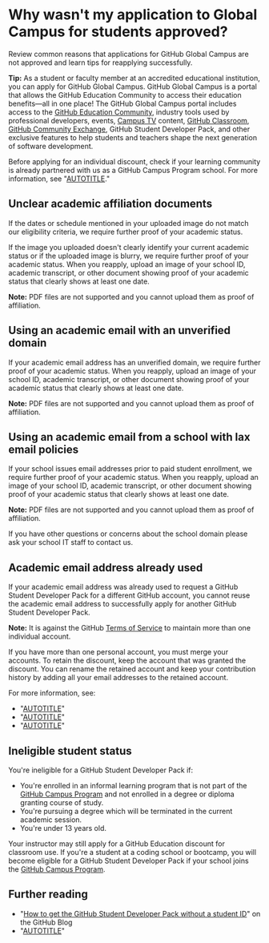 # Why wasn't my application to Global Campus for students approved?

Review common reasons that applications for GitHub Global Campus are not approved and learn tips for reapplying successfully.

<div class="ghd-spotlight ghd-spotlight-tip border rounded-1 my-3 p-3 f5 color-border-accent-emphasis color-bg-accent">

**Tip:** As a student or faculty member at an accredited educational institution, you can apply for GitHub Global Campus. GitHub Global Campus is a portal that allows the GitHub Education Community to access their education benefits—all in one place! The GitHub Global Campus portal includes access to the [GitHub Education Community](https://github.com/orgs/community/discussions/categories/github-education), industry tools used by professional developers, events, [Campus TV](https://www.twitch.tv/githubeducation) content, [GitHub Classroom](https://classroom.github.com/login), [GitHub Community Exchange](/education/explore-the-benefits-of-teaching-and-learning-with-github-education/github-global-campus-for-students/about-github-community-exchange), GitHub Student Developer Pack, and other exclusive features to help students and teachers shape the next generation of software development.

Before applying for an individual discount, check if your learning community is already partnered with us as a GitHub Campus Program school. For more information, see "[AUTOTITLE](/education/explore-the-benefits-of-teaching-and-learning-with-github-education/use-github-at-your-educational-institution/about-github-campus-program)."

</div>

## Unclear academic affiliation documents

If the dates or schedule mentioned in your uploaded image do not match our eligibility criteria, we require further proof of your academic status.

If the image you uploaded doesn't clearly identify your current academic status or if the uploaded image is blurry, we require further proof of your academic status. When you reapply, upload an image of your school ID, academic transcript, or other document showing proof of your academic status that clearly shows at least one date.

<div class="ghd-spotlight ghd-spotlight-note border rounded-1 my-3 p-3 f5 color-border-accent-emphasis color-bg-accent">

**Note:** PDF files are not supported and you cannot upload them as proof of affiliation.

</div>

## Using an academic email with an unverified domain

If your academic email address has an unverified domain, we require further proof of your academic status. When you reapply, upload an image of your school ID, academic transcript, or other document showing proof of your academic status that clearly shows at least one date.

<div class="ghd-spotlight ghd-spotlight-note border rounded-1 my-3 p-3 f5 color-border-accent-emphasis color-bg-accent">

**Note:** PDF files are not supported and you cannot upload them as proof of affiliation.

</div>

## Using an academic email from a school with lax email policies

If your school issues email addresses prior to paid student enrollment, we require further proof of your academic status. When you reapply, upload an image of your school ID, academic transcript, or other document showing proof of your academic status that clearly shows at least one date.

<div class="ghd-spotlight ghd-spotlight-note border rounded-1 my-3 p-3 f5 color-border-accent-emphasis color-bg-accent">

**Note:** PDF files are not supported and you cannot upload them as proof of affiliation.

</div>

If you have other questions or concerns about the school domain please ask your school IT staff to contact us.

## Academic email address already used

If your academic email address was already used to request a GitHub Student Developer Pack for a different GitHub account, you cannot reuse the academic email address to successfully apply for another GitHub Student Developer Pack.

<div class="ghd-spotlight ghd-spotlight-note border rounded-1 my-3 p-3 f5 color-border-accent-emphasis color-bg-accent">

**Note:** It is against the GitHub [Terms of Service](/site-policy/github-terms/github-terms-of-service#3-account-requirements) to maintain more than one individual account.

</div>

If you have more than one personal account, you must merge your accounts. To retain the discount, keep the account that was granted the discount. You can rename the retained account and keep your contribution history by adding all your email addresses to the retained account.

For more information, see:
- "[AUTOTITLE](/account-and-profile/setting-up-and-managing-your-personal-account-on-github/managing-your-personal-account/merging-multiple-personal-accounts)"
- "[AUTOTITLE](/account-and-profile/setting-up-and-managing-your-personal-account-on-github/managing-personal-account-settings/changing-your-github-username)"
- "[AUTOTITLE](/account-and-profile/setting-up-and-managing-your-personal-account-on-github/managing-email-preferences/adding-an-email-address-to-your-github-account)"

## Ineligible student status

You're ineligible for a GitHub Student Developer Pack if:
- You're enrolled in an informal learning program that is not part of the [GitHub Campus Program](https://education.github.com/schools) and not enrolled in a degree or diploma granting course of study.
- You're pursuing a degree which will be terminated in the current academic session.
- You're under 13 years old.

Your instructor may still apply for a GitHub Education discount for classroom use. If you're a student at a coding school or bootcamp, you will become eligible for a GitHub Student Developer Pack if your school joins the [GitHub Campus Program](https://education.github.com/schools).

## Further reading

- "[How to get the GitHub Student Developer Pack without a student ID](https://github.blog/2019-07-30-how-to-get-the-github-student-developer-pack-without-a-student-id/)" on the GitHub Blog
- "[AUTOTITLE](/education/explore-the-benefits-of-teaching-and-learning-with-github-education/github-global-campus-for-students/apply-to-github-global-campus-as-a-student)"
